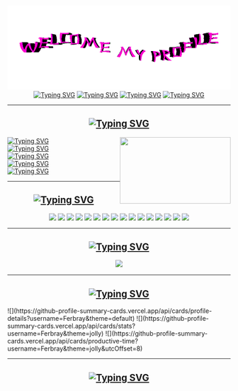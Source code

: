 <body>
<div align="center">
	<img src="1.gif">
</div>
<div align="center">
	<a href="https://git.io/typing-svg"><img src="https://readme-typing-svg.demolab.com?font=Fira+Code&size=16&duration=1500&color=F700B8&repeat=false&random=false&width=435&height=27&lines=%F0%9D%92%9C%F0%9D%93%83%F0%9D%92%B9+%F0%9D%92%B6%F0%9D%93%89+%F0%9D%93%89%F0%9D%92%BD%F0%9D%91%92+%F0%9D%92%BB%F0%9D%92%B6%F0%9D%92%B8%F0%9D%93%89%F0%9D%91%9C%F0%9D%93%87%F0%9D%93%8E+%F0%9D%91%9C%F0%9D%93%87+%F0%9D%92%BE%F0%9D%93%83+%F0%9D%93%85%F0%9D%93%8A%F0%9D%92%B7%F0%9D%93%88%2C+%F0%9D%93%81%F0%9D%92%B6%F0%9D%93%8A%F0%9D%91%94%F0%9D%92%BD%F0%9D%93%89%F0%9D%91%92%F0%9D%93%87+%F0%9D%92%BE%F0%9D%93%83+%F0%9D%93%89%F0%9D%92%BD%F0%9D%91%92+%F0%9D%92%B8%F0%9D%93%81%F0%9D%91%9C%F0%9D%93%8A%F0%9D%92%B9%F0%9D%93%88" alt="Typing SVG" /></a>
	<a href="https://git.io/typing-svg"><img src="https://readme-typing-svg.demolab.com?font=Fira+Code&size=16&duration=2000&color=F700B8&repeat=false&random=false&width=515&height=27&lines=%F0%9D%92%AF%F0%9D%91%9C+%F0%9D%92%B7%F0%9D%91%92+%F0%9D%91%92%F0%9D%92%B8%F0%9D%92%BD%F0%9D%91%9C%F0%9D%91%92%F0%9D%92%B9+%F0%9D%92%BE%F0%9D%93%83%F0%9D%93%89%F0%9D%91%9C+%F0%9D%92%B7%F0%9D%91%9C%F0%9D%93%8D%F0%9D%91%92%F0%9D%93%88+%F0%9D%92%BB%F0%9D%93%87%F0%9D%91%9C%F0%9D%93%82+%F0%9D%93%8A%F0%9D%93%83%F0%9D%92%B9%F0%9D%91%92%F0%9D%93%87+%F0%9D%93%89%F0%9D%92%BD%F0%9D%91%92+%F0%9D%92%BD%F0%9D%93%8A%F0%9D%93%82%F0%9D%92%B6%F0%9D%93%83+%F0%9D%93%8C%F0%9D%91%9C%F0%9D%93%87%F0%9D%93%81%F0%9D%92%B9" alt="Typing SVG" /></a>
	<a href="https://git.io/typing-svg"><img src="https://readme-typing-svg.demolab.com?font=Fira+Code&size=16&duration=2500&color=F700B8&repeat=false&random=false&width=435&height=27&lines=%F0%9D%91%80%F0%9D%91%9C%F0%9D%93%81%F0%9D%92%B9+%F0%9D%91%9C%F0%9D%93%83+%F0%9D%93%89%F0%9D%92%BD%F0%9D%91%92+%F0%9D%93%89%F0%9D%93%87%F0%9D%92%B6%F0%9D%93%88%F0%9D%92%BD+%F0%9D%91%9C%F0%9D%92%BB+%F0%9D%93%8A%F0%9D%93%83%F0%9D%92%B9%F0%9D%91%92%F0%9D%93%87%F0%9D%91%94%F0%9D%93%87%F0%9D%91%9C%F0%9D%93%8A%F0%9D%93%83%F0%9D%92%B9+%F0%9D%93%87%F0%9D%92%B6%F0%9D%93%85" alt="Typing SVG" /></a>
	<a href="https://git.io/typing-svg"><img src="https://readme-typing-svg.demolab.com?font=Fira+Code&size=16&duration=3000&color=F700B8&repeat=false&random=false&width=450&height=27&lines=%F0%9D%92%9C%F0%9D%93%85%F0%9D%93%85%F0%9D%93%87%F0%9D%91%9C%F0%9D%92%B6%F0%9D%92%B8%F0%9D%92%BD%F0%9D%92%BE%F0%9D%93%83%F0%9D%91%94+%F0%9D%93%81%F0%9D%92%BE%F0%9D%93%80%F0%9D%91%92+%F0%9D%93%89%F0%9D%92%BD%F0%9D%91%92+%F0%9D%93%82%F0%9D%91%92%F0%9D%93%82%F0%9D%91%9C%F0%9D%93%87%F0%9D%92%BE%F0%9D%91%92%F0%9D%93%88+%F0%9D%91%9C%F0%9D%92%BB+%F0%9D%91%9C%F0%9D%93%8A%F0%9D%93%87+%F0%9D%93%88%F0%9D%93%8A%F0%9D%93%82%F0%9D%93%82%F0%9D%91%92%F0%9D%93%87" alt="Typing SVG" /></a>
</div>
<div>
	<hr>
	<h2 align="center"><a href="https://git.io/typing-svg"><img src="https://readme-typing-svg.demolab.com?font=Fira+Code&duration=2500&size=28&color=F700B8&repeat=false&random=false&width=205&height=40&lines=%F0%9D%92%9C%F0%9D%92%B7%F0%9D%91%9C%F0%9D%93%8A%F0%9D%93%89+%F0%9D%93%82%F0%9D%91%92" alt="Typing SVG" /></a></h2>
	<div align="center">
		<img width="250" height="150" src="https://media1.tenor.com/m/zrrOwE1vVQUAAAAC/%D0%B0%D0%B2%D1%82%D0%BE%D1%81%D1%82%D0%BE%D0%BF%D0%BE%D0%BC-%D0%BF%D0%BE-%D1%84%D0%B0%D0%B7%D0%B5-%D1%81%D0%BD%D0%B0-%D0%BA%D0%B8%D1%88%D0%BB%D0%B0%D0%BA.gif" align="right">
	</div>
	<a href="https://git.io/typing-svg"><img src="https://readme-typing-svg.demolab.com?font=Fira+Code&size=18&duration=1500&color=F700B8&repeat=false&random=false&width=140&height=27&lines=-+Name%3A+Ivan" alt="Typing SVG" /></a>
	<br>
	<a href="https://git.io/typing-svg"><img src="https://readme-typing-svg.demolab.com?font=Fira+Code&size=18&duration=2500&color=F700B8&repeat=false&random=false&height=27&lines=-+Loves%3A+APFC%2C+Keyboards%2C+Fresh+Ideas" alt="Typing SVG" /></a>
	<br>
	<a href="https://git.io/typing-svg"><img src="https://readme-typing-svg.demolab.com?font=Fira+Code&size=18&duration=1000&color=F700B8&repeat=false&random=false&width=230&height=27&lines=-+Gender%3A+He%2FHis%2FMale" alt="Typing SVG" /></a>
	<br>
	<a href="https://git.io/typing-svg"><img src="https://readme-typing-svg.demolab.com?font=Fira+Code&size=18&duration=1000&color=F700B8&repeat=false&random=false&width=460&height=27&lines=-+Hobbys%3A+Web%2C+Business+logic%2C+Typing+Text" alt="Typing SVG" /></a>
	<br>
	<a href="https://git.io/typing-svg"><img src="https://readme-typing-svg.demolab.com?font=Fira+Code&size=18&duration=1000&color=F700B8&repeat=false&random=false&width=300&height=27&lines=-+Working%3A+InCase%2C+TechCrew" alt="Typing SVG" /></a>
</div>
<div>
	<hr>
	<h2 align="center"><a href="https://git.io/typing-svg"><img src="https://readme-typing-svg.demolab.com?font=Fira+Code&size=28&duration=2500&color=F700B8&repeat=false&random=false&width=185&height=40&lines=%F0%9D%92%A6%F0%9D%93%83%F0%9D%91%9C%F0%9D%93%8C%F0%9D%93%81%F0%9D%91%92%F0%9D%92%B9%F0%9D%91%94%F0%9D%91%92" alt="Typing SVG" /></a></h2>
	<div align="center">
		<img src="https://img.shields.io/badge/.net-violet.svg?&style=for-the-badge&logo=.net&logoColor=white"/>
		<img src="https://img.shields.io/badge/redis-violet.svg?&style=for-the-badge&logo=redis&logoColor=white"/>
		<img src="https://img.shields.io/badge/docker-violet.svg?&style=for-the-badge&logo=docker&logoColor=white"/>
		<img src="https://img.shields.io/badge/html-violet.svg?&style=for-the-badge&logo=html5&logoColor=white"/>
		<img src="https://img.shields.io/badge/css-violet.svg?&style=for-the-badge&logo=css3&logoColor=white"/>
		<img src="https://img.shields.io/badge/node.js-violet.svg?&style=for-the-badge&logo=node.js&logoColor=white"/>
		<img src="https://img.shields.io/badge/javascript-violet.svg?&style=for-the-badge&logo=javascript&logoColor=white"/>
		<img src="https://img.shields.io/badge/git-violet.svg?&style=for-the-badge&logo=git&logoColor=white"/>
		<img src="https://img.shields.io/badge/react-violet.svg?&style=for-the-badge&logo=react&logoColor=white"/>
		<img src="https://img.shields.io/badge/mongo-violet.svg?&style=for-the-badge&logo=mongodb&logoColor=white"/>
		<img src="https://img.shields.io/badge/pgsql-violet.svg?&style=for-the-badge&logo=postgresql&logoColor=white"/>
		<img src="https://img.shields.io/badge/mariadb-violet.svg?&style=for-the-badge&logo=mariadb&logoColor=white"/>
		<img src="https://img.shields.io/badge/mssql-violet.svg?&style=for-the-badge&logo=microsoftsqlserver&logoColor=white"/>
		<img src="https://img.shields.io/badge/wepback-violet.svg?&style=for-the-badge&logo=webpack&logoColor=white"/>
		<img src="https://img.shields.io/badge/nginx-violet.svg?&style=for-the-badge&logo=nginx&logoColor=white"/>
		<img src="https://img.shields.io/badge/rabbitmq-violet.svg?&style=for-the-badge&logo=rabbitmq&logoColor=white"/>
	</div>
</div>
<div>
	<hr>
	<h2 align="center"><a href="https://git.io/typing-svg"><img src="https://readme-typing-svg.demolab.com?font=Fira+Code&size=28&duration=2500&color=F700B8&repeat=false&random=false&width=185&height=40&lines=%F0%9D%92%9E%F0%9D%91%9C%F0%9D%93%83%F0%9D%93%89%F0%9D%92%B6%F0%9D%92%B8%F0%9D%93%89+%F0%9D%91%80%F0%9D%91%92" alt="Typing SVG" /></a></h2>
	<div align="center">
		<a href="https://t.me/x_DarkBull_x">
			<img src="https://img.shields.io/badge/telegram-violet.svg?&style=for-the-badge&logo=telegram&logoColor=white"/>
		</a>
	</div>
</div>
<div>
	<hr>
	<h2 align="center"><a href="https://git.io/typing-svg"><img src="https://readme-typing-svg.demolab.com?font=Fira+Code&size=28&duration=2500&color=F700B8&repeat=false&random=false&width=155&height=40&lines=%F0%9D%92%AE%F0%9D%93%89%F0%9D%92%B6%F0%9D%93%89%F0%9D%92%BE%F0%9D%93%88%F0%9D%93%89%F0%9D%92%BE%F0%9D%92%B8" alt="Typing SVG" /></a></h2>
	![](https://github-profile-summary-cards.vercel.app/api/cards/profile-details?username=Ferbray&theme=default)
	![](https://github-profile-summary-cards.vercel.app/api/cards/stats?username=Ferbray&theme=jolly)
	![](https://github-profile-summary-cards.vercel.app/api/cards/productive-time?username=Ferbray&theme=jolly&utcOffset=8)
</div>
<div>
	<hr>
	<h2 align="center"><a href="https://git.io/typing-svg"><img src="https://readme-typing-svg.demolab.com?font=Fira+Code&size=28&duration=2500&color=F700B8&repeat=false&random=false&width=325&height=40&lines=%F0%9D%92%AF%F0%9D%92%BD%F0%9D%92%B6%F0%9D%93%83%F0%9D%93%80+%F0%9D%92%BB%F0%9D%91%9C%F0%9D%93%87+%F0%9D%93%87%F0%9D%91%92%F0%9D%92%B6%F0%9D%92%B9%F0%9D%92%BE%F0%9D%93%83%F0%9D%91%94!" alt="Typing SVG" /></a></h2>
</div>
</body>
